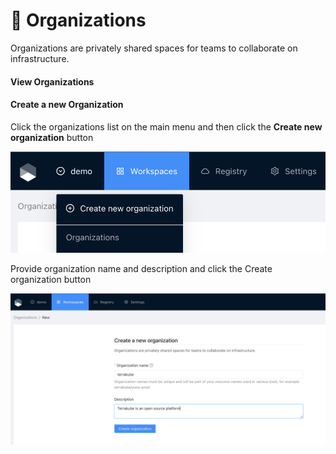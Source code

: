 # 🏢 Organizations

Organizations are privately shared spaces for teams to collaborate on infrastructure.

#### View Organizations



#### Create a new Organization

Click the organizations list on the main menu and then click the **Create new organization** button

![](<../.gitbook/assets/image (12).png>)

Provide organization name and description and click the Create organization button

![](<../.gitbook/assets/image (13).png>)
